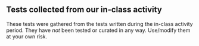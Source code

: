 ## Tests collected from our in-class activity

These tests were gathered from the tests written during the in-class activity
period. They have *not* been tested or curated in any way. Use/modify them at
your own risk.
